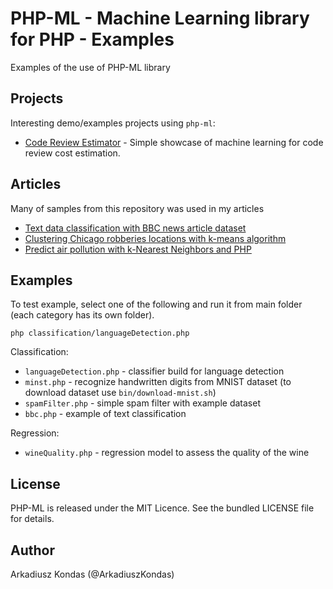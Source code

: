 # PHP-ML - Machine Learning library for PHP - Examples

Examples of the use of PHP-ML library

## Projects

Interesting demo/examples projects using `php-ml`:

* [Code Review Estimator](https://github.com/akondas/code-review-estimator) - Simple showcase of machine learning for code review cost estimation.

## Articles

Many of samples from this repository was used in my articles

 * [Text data classification with BBC news article dataset](https://arkadiuszkondas.com/text-data-classification-with-bbc-news-article-dataset/)
 * [Clustering Chicago robberies locations with k-means algorithm](https://arkadiuszkondas.com/clustering-chicago-robberies-locations-with-k-means-algorithm/)
 * [Predict air pollution with k-Nearest Neighbors and PHP](https://arkadiuszkondas.com/predict-air-pollution-with-k-nearest-neighbors-and-php/)

## Examples

To test example, select one of the following and run it from main folder (each category has its own folder).

```
php classification/languageDetection.php
```

Classification:

* `languageDetection.php` - classifier build for language detection
* `minst.php` - recognize handwritten digits from MNIST dataset (to download dataset use `bin/download-mnist.sh`)
* `spamFilter.php` - simple spam filter with example dataset
* `bbc.php` - example of text classification

Regression:

* `wineQuality.php` - regression model to assess the quality of the wine 

## License

PHP-ML is released under the MIT Licence. See the bundled LICENSE file for details.

## Author

Arkadiusz Kondas (@ArkadiuszKondas)
